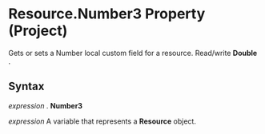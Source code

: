 
# Resource.Number3 Property (Project)

Gets or sets a Number local custom field for a resource. Read/write  **Double** .


## Syntax

 _expression_ . **Number3**

 _expression_ A variable that represents a **Resource** object.

